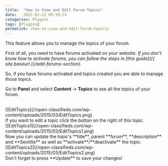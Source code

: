 ```yaml
---
title:  "How to View and Edit Forum Topics"
date:   2015-03-22 09:39:23
categories: Plugins
tags: [Plugins]
permalink: /how-to-view-and-edit-forum-topics/
---
```

This feature allows you to manage the topics of your forum. 

First of all, you need to have forums activated on your website. _If you don't know how to activate forums, you can follow the steps in [this guide]({{ site.baseurl }}/add-forums-section)._ 

So, if you have forums activated and topics created you are able to manage those topics. 

Go to **Panel** and select **Content** -> **Topics** to see all the topics of your forum. 

<br>
![EditTopics](//open-classifieds.com/wp-content/uploads/2015/03/EditTopics.png) 

<br>
If you want to edit a topic click the button on the right of this topic. 

<br>
![EditTopics1](//open-classifieds.com/wp-content/uploads/2015/03/EditTopics1.png) 

<br>
Now you can update the topic's **title**, parent **forum**, **description** and **Seotitle** as well as **activate**/**deactivate** the topic. 

<br>
![EditTopics2](//open-classifieds.com/wp-content/uploads/2015/03/EditTopics2.png) 

<br>
Don't forget to press **Update** to save your changes!

